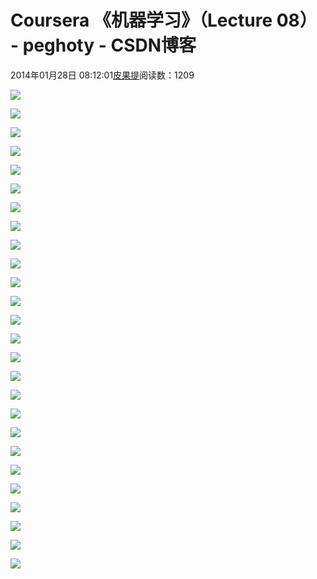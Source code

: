 
# Coursera 《机器学习》（Lecture 08） - peghoty - CSDN博客


2014年01月28日 08:12:01[皮果提](https://me.csdn.net/peghoty)阅读数：1209


![](https://img-blog.csdn.net/20140128080954421)

![](https://img-blog.csdn.net/20140128081002015)

![](https://img-blog.csdn.net/20140128081012156)

![](https://img-blog.csdn.net/20140128081021390)

![](https://img-blog.csdn.net/20140128081027421)

![](https://img-blog.csdn.net/20140128081035218)

![](https://img-blog.csdn.net/20140128081041734)

![](https://img-blog.csdn.net/20140128081057890)

![](https://img-blog.csdn.net/20140128081103625)

![](https://img-blog.csdn.net/20140128081110046)

![](https://img-blog.csdn.net/20140128081116578)

![](https://img-blog.csdn.net/20140128081253265)

![](https://img-blog.csdn.net/20140128081259125)

![](https://img-blog.csdn.net/20140128081305656)

![](https://img-blog.csdn.net/20140128081312515)

![](https://img-blog.csdn.net/20140128081319343)

![](https://img-blog.csdn.net/20140128081325343)

![](https://img-blog.csdn.net/20140128081332359)

![](https://img-blog.csdn.net/20140128081339656)

![](https://img-blog.csdn.net/20140128081345671)

![](https://img-blog.csdn.net/20140128081351843)

![](https://img-blog.csdn.net/20140128081357750)

![](https://img-blog.csdn.net/20140128081403984)

![](https://img-blog.csdn.net/20140128081620109)

![](https://img-blog.csdn.net/20140128081421406)

![](https://img-blog.csdn.net/20140128081429296)





